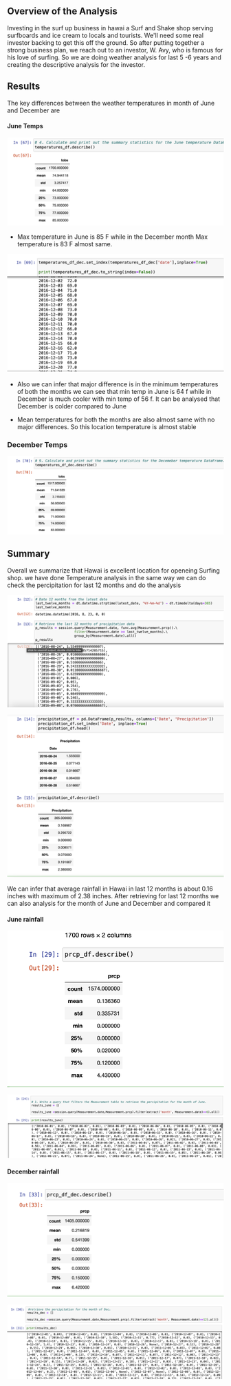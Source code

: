 ## Overview of the Analysis

Investing in the surf up business in hawai a Surf and Shake shop serving surfboards and ice cream to locals and tourists. We'll need some real investor backing to get this off the ground. So after putting together a strong business plan, we  reach out to an investor, W. Avy, who is famous for his love of surfing.
So we are doing weather analysis for last 5 -6 years and creating the descriptive analysis for the investor.


## Results

The key differences between the weather temperatures in month of June and December are 
 
 ####           June Temps

![alt text](Resources/june.png)

* Max temperature in June is 85 F while in the December month Max temperature is 83 F almost same. 



![alt text](Resources/temp.png)

* Also we can infer that major difference is in the minimum temperatures of both the months 
we can see that min temp in June is 64 f while in December is much cooler with min temp of 56 f. It can be analysed that December is colder compared to June 

* Mean temperatures for both the months are also almost same with no major differences. So this location temperature is almost stable

### December Temps

![alt text](Resources/dec.png)


## Summary 

Overall we summarize that Hawai is excellent location for openeing Surfing shop. 
we have done Temperature analysis in the same way we can do check the percipitation for last 12 months and do the analysis

![alt text](Resources/query.png)


![alt text](Resources/rainfall.png)


We can infer that average rainfall in Hawai in last 12 months is about 0.16 inches with maximum of 2.38 inches. After retrieving for last 12 months we can also analysis for the month of June and December and compared it 
#### June rainfall
![alt text](Resources/june_rain.png)


![alt text](Resources/june_rainfall.png)


#### December rainfall

![alt text](Resources/dec_rain.png)

![alt text](Resources/dec_prcp.png)
